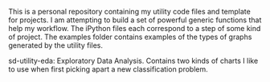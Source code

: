 This is a personal repository containing my utility code files and template for projects. I am attempting to build a set of powerful generic functions that help my workflow. The iPython files each correspond to a step of some kind of project. The examples folder contains examples of the types of graphs generated by the utility files.

sd-utility-eda: Exploratory Data Analysis. Contains two kinds of charts I like to use when first picking apart a new classification problem.